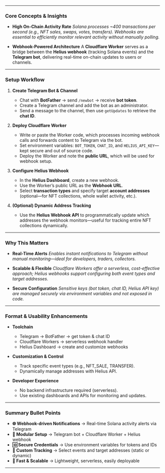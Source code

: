 

---

### Core Concepts & Insights

* **High On-Chain Activity Rate**
  *Solana processes \~400 transactions per second (e.g., NFT sales, swaps, votes, transfers).*
  *Webhooks are essential to efficiently monitor relevant activity without manually polling.*

* **Webhook-Powered Architecture**
  A **Cloudflare Worker** serves as a bridge between the **Helius webhook** (tracking Solana events) and the **Telegram bot**, delivering real-time on-chain updates to users or channels.

---

### Setup Workflow

1. **Create Telegram Bot & Channel**

   * Chat with **BotFather** → send `/newbot` → receive **bot token**.
   * Create a Telegram channel and add the bot as an administrator.
   * Send a message to the channel, then use `getUpdates` to retrieve the **chat ID**.

2. **Deploy Cloudflare Worker**

   * Write or paste the Worker code, which processes incoming webhook calls and forwards content to Telegram via the bot.
   * Set environment variables: `BOT_TOKEN`, `CHAT_ID`, and `HELIUS_API_KEY`—kept secure and out of source code.
   * Deploy the Worker and note the **public URL**, which will be used for webhook setup.

3. **Configure Helius Webhook**

   * In the **Helius Dashboard**, create a new webhook.
   * Use the Worker’s public URL as the **Webhook URL**.
   * Select **transaction types** and specify target **account addresses** (optional—for NFT collections, whole wallet activity, etc.).

4. **(Optional) Dynamic Address Tracking**

   * Use the **Helius Webhook API** to programmatically update which addresses the webhook monitors—useful for tracking entire NFT collections dynamically.

---

### Why This Matters

* **Real-Time Alerts**
  *Enables instant notifications to Telegram without manual monitoring—ideal for developers, traders, collectors.*

* **Scalable & Flexible**
  *Cloudflare Workers offer a serverless, cost-effective approach; Helius webhooks support configuring both event types and target addresses.*

* **Secure Configuration**
  *Sensitive keys (bot token, chat ID, Helius API key) are managed securely via environment variables and not exposed in code.*

---

### Format & Usability Enhancements

* **Toolchain**

  * Telegram → BotFather → get token & chat ID
  * Cloudflare Workers → serverless webhook handler
  * Helius Dashboard → create and customize webhooks

* **Customization & Control**

  * Track specific event types (e.g., NFT\_SALE, TRANSFER).
  * Dynamically manage addresses with Helius API.

* **Developer Experience**

  * No backend infrastructure required (serverless).
  * Use existing dashboards and APIs for monitoring and updates.

---

### Summary Bullet Points

* **🌐 Webhook-driven Notifications** → Real-time Solana activity alerts via Telegram
* **🔧 Modular Setup** → Telegram bot + Cloudflare Worker + Helius webhook
* **🆔 Secure Credentials** → Use environment variables for tokens and IDs
* **🎯 Custom Tracking** → Select events and target addresses (static or dynamic)
* **🚀 Fast & Scalable** → Lightweight, serverless, easily deployable

---


